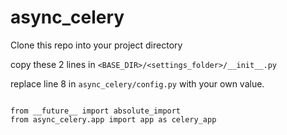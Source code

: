 # async_celery

Clone this repo into your project directory

copy these 2 lines in `<BASE_DIR>/<settings_folder>/__init__.py`

replace line 8 in `async_celery/config.py` with your own value.

<pre>
<code>
from __future__ import absolute_import
from async_celery.app import app as celery_app
</code>
</pre>
